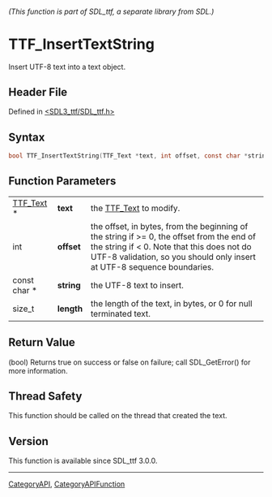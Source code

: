 ###### (This function is part of SDL_ttf, a separate library from SDL.)
# TTF_InsertTextString

Insert UTF-8 text into a text object.

## Header File

Defined in [<SDL3_ttf/SDL_ttf.h>](https://github.com/libsdl-org/SDL_ttf/blob/main/include/SDL3_ttf/SDL_ttf.h)

## Syntax

```c
bool TTF_InsertTextString(TTF_Text *text, int offset, const char *string, size_t length);
```

## Function Parameters

|                        |            |                                                                                                                                                                                                                    |
| ---------------------- | ---------- | ------------------------------------------------------------------------------------------------------------------------------------------------------------------------------------------------------------------ |
| [TTF_Text](TTF_Text) * | **text**   | the [TTF_Text](TTF_Text) to modify.                                                                                                                                                                                |
| int                    | **offset** | the offset, in bytes, from the beginning of the string if >= 0, the offset from the end of the string if < 0. Note that this does not do UTF-8 validation, so you should only insert at UTF-8 sequence boundaries. |
| const char *           | **string** | the UTF-8 text to insert.                                                                                                                                                                                          |
| size_t                 | **length** | the length of the text, in bytes, or 0 for null terminated text.                                                                                                                                                   |

## Return Value

(bool) Returns true on success or false on failure; call SDL_GetError() for
more information.

## Thread Safety

This function should be called on the thread that created the text.

## Version

This function is available since SDL_ttf 3.0.0.

----
[CategoryAPI](CategoryAPI), [CategoryAPIFunction](CategoryAPIFunction)


